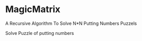 # MagicMatrix
A Recursive Algorithm To Solve N*N Putting Numbers Puzzels


Solve Puzzle of putting numbers

